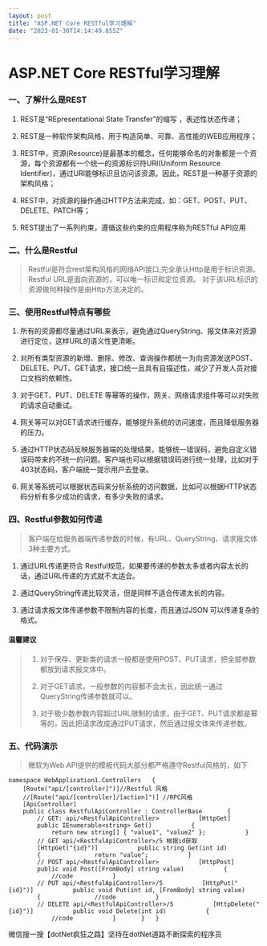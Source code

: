```yaml
---
layout: post
title: "ASP.NET Core RESTful学习理解"
date: "2023-01-30T14:14:49.855Z"
---
```

ASP.NET Core RESTful学习理解
========================

### 一、了解什么是REST

1.  REST是“REpresentational State Transfer”的缩写 ，表述性状态传递；
    
2.  REST是一种软件架构风格，用于构造简单、可靠、高性能的WEB应用程序；
    
3.  REST中，资源(Resource)是最基本的概念，任何能够命名的对象都是一个资源，每个资源都有一个统一的资源标识符URI(Uniform Resource Identifier)，通过URI能够标识且访问该资源。因此，REST是一种基于资源的架构风格；
    
4.  REST中，对资源的操作通过HTTP方法来完成，如：GET、POST、PUT、DELETE、PATCH等；
    
5.  REST提出了一系列约束，遵循这些约束的应用程序称为RESTful API应用
    

### 二、什么是Restful

> Restful是符合rest架构风格的网络API接口,完全承认Http是用于标识资源。Restful URL是面向资源的，可以唯一标识和定位资源。 对于该URL标识的资源做何种操作是由Http方法决定的。

### 三、使用Restful特点有哪些

1.  所有的资源都尽量通过URL来表示，避免通过QueryString、报文体来对资源进行定位，这样URL的语义性更清晰。
    
2.  对所有类型资源的新增、删除、修改、查询操作都统一为向资源发送POST、DELETE、PUT、GET请求，接口统一且具有自描述性，减少了开发人员对接口文档的依赖性。
    
3.  对于GET、PUT、DELETE 等幂等的操作，网关、网络请求组件等可以对失败的请求自动重试。
    
4.  网关等可以对GET请求进行缓存，能够提升系统的访问速度，而且降低服务器的压力。
    
5.  通过HTTP状态码反映服务器端的处理结果，能够统一错误码，避免自定义错误码带来的不统一的问题。客户端也可以根据错误码进行统一处理，比如对于403状态码，客户端统一提示用户去登录。
    
6.  网关等系统可以根据状态码来分析系统的访问数据，比如可以根据HTTP状态码分析有多少成功的请求，有多少失败的请求。
    

### 四、Restful参数如何传递

> 客户端在给服务器端传递参数的时候，有URL、QueryString、请求报文体3种主要方式。

1.  通过URL传递更符合 Restful规范，如果要传递的参数太多或者内容太长的话，通过URL传递的方式就不太适合。
    
2.  通过QueryString传递比较灵活，但是同样不适合传递太长的内容。
    
3.  通过请求报文体传递参数不限制内容的长度，而且通过JSON 可以传递复杂的格式。
    

#### 温馨建议

> 1.  对于保存、更新类的请求一般都是使用POST、PUT请求，把全部参数都放到请求报文体中。
>     
> 2.  对于GET请求，一般参数的内容都不会太长，因此统一通过QueryString传递参数就可以。
>     
> 3.  对于极少数参数内容超过URL限制的请求，由于GET、PUT请求都是幂等的，因此把请求改成通过PUT请求，然后通过报文体来传递参数。
>     

### 五、代码演示

> 微软为Web API提供的模板代码大部分都严格遵守Restful风格的，如下

`namespace WebApplication1.Controllers   {       [Route("api/[controller]")]//Restful 风格       //[Route("api/[controller]/[action]")] //RPC风格       [ApiController]       public class RestfulApiController : ControllerBase       {           // GET: api/<RestfulApiController>           [HttpGet]           public IEnumerable<string> Get()           {               return new string[] { "value1", "value2" };           }              // GET api/<RestfulApiController>/5 根据id获取           [HttpGet("{id}")]           public string Get(int id)           {               return "value";           }              // POST api/<RestfulApiController>           [HttpPost]           public void Post([FromBody] string value)           {               //code           }              // PUT api/<RestfulApiController>/5           [HttpPut("{id}")]           public void Put(int id, [FromBody] string value)           {               //code           }              // DELETE api/<RestfulApiController>/5           [HttpDelete("{id}")]           public void Delete(int id)           {               //code           }       }   }   `

微信搜一搜【dotNet疯狂之路】坚持在dotNet道路不断探索的程序员